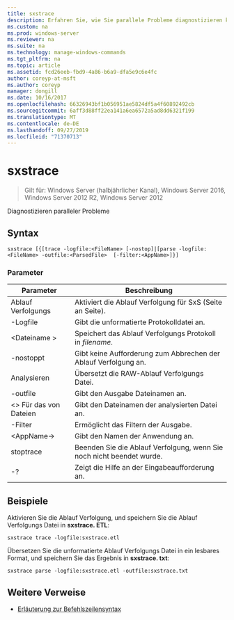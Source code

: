 ```yaml
---
title: sxstrace
description: Erfahren Sie, wie Sie parallele Probleme diagnostizieren können.
ms.custom: na
ms.prod: windows-server
ms.reviewer: na
ms.suite: na
ms.technology: manage-windows-commands
ms.tgt_pltfrm: na
ms.topic: article
ms.assetid: fcd26eeb-fbd9-4a86-b6a9-dfa5e9c6e4fc
author: coreyp-at-msft
ms.author: coreyp
manager: dongill
ms.date: 10/16/2017
ms.openlocfilehash: 66326943bf1b056951ae5824df5a4f60892492cb
ms.sourcegitcommit: 6aff3d88ff22ea141a6ea6572a5ad8dd6321f199
ms.translationtype: MT
ms.contentlocale: de-DE
ms.lasthandoff: 09/27/2019
ms.locfileid: "71370713"
---
```

# <a name="sxstrace"></a>sxstrace

>Gilt für: Windows Server (halbjährlicher Kanal), Windows Server 2016, Windows Server 2012 R2, Windows Server 2012

Diagnostizieren paralleler Probleme    

## <a name="syntax"></a>Syntax  
```  
sxstrace [{[trace -logfile:<FileName> [-nostop]|[parse -logfile:<FileName> -outfile:<ParsedFile>  [-filter:<AppName>]}]  
```  

### <a name="parameters"></a>Parameter  
|Parameter|Beschreibung|  
|-------|--------|  
|Ablauf Verfolgungs|Aktiviert die Ablauf Verfolgung für SxS (Seite an Seite).|  
|-Logfile|Gibt die unformatierte Protokolldatei an.|  
|\<Dateiname >|Speichert das Ablauf Verfolgungs Protokoll in *filename*.|  
|-nostoppt|Gibt keine Aufforderung zum Abbrechen der Ablauf Verfolgung an.|  
|Analysieren|Übersetzt die RAW-Ablauf Verfolgungs Datei.|  
|-outfile|Gibt den Ausgabe Dateinamen an.|  
|\<> Für das von Dateien|Gibt den Dateinamen der analysierten Datei an.|  
|-Filter|Ermöglicht das Filtern der Ausgabe.|  
|\<AppName->|Gibt den Namen der Anwendung an.|  
|stoptrace|Beenden Sie die Ablauf Verfolgung, wenn Sie noch nicht beendet wurde.|  
|-?|Zeigt die Hilfe an der Eingabeaufforderung an.|  

## <a name="BKMK_Examples"></a>Beispiele  
Aktivieren Sie die Ablauf Verfolgung, und speichern Sie die Ablauf Verfolgungs Datei in **sxstrace. ETL**:  
```  
sxstrace trace -logfile:sxstrace.etl  
```  
Übersetzen Sie die unformatierte Ablauf Verfolgungs Datei in ein lesbares Format, und speichern Sie das Ergebnis in **sxstrace. txt**:  
```  
sxstrace parse -logfile:sxstrace.etl -outfile:sxstrace.txt  
```  

## <a name="additional-references"></a>Weitere Verweise  
-   [Erläuterung zur Befehlszeilensyntax](command-line-syntax-key.md)  
  
